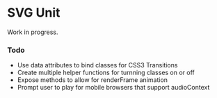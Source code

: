 # SVG Unit

Work in progress.

### Todo
- Use data attributes to bind classes for CSS3 Transitions
- Create multiple helper functions for turnning classes on or off
- Expose methods to allow for renderFrame animation
- Prompt user to play for mobile browsers that support audioContext